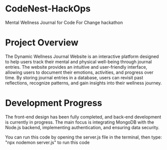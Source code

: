 # CodeNest-HackOps
Mental Wellness Journal for Code For Change hackathon

# Project Overview
The Dynamic Wellness Journal Website is an interactive platform designed to help users track their mental and physical well-being through journal entries. The website provides an intuitive and user-friendly interface, allowing users to document their emotions, activities, and progress over time. By storing journal entries in a database, users can revisit past reflections, recognize patterns, and gain insights into their wellness journey.

# Development Progress
The front-end design has been fully completed, and back-end development is currently in progress. The main focus is integrating MongoDB with the Node.js backend, implementing authentication, and ensuring data security.

You can run this code by opening the server.js file in the terminal,
then type: 
"npx nodemon server.js" to run this code
